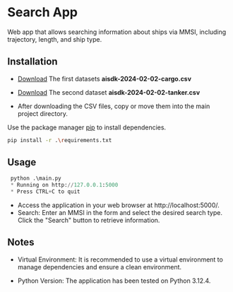 # Search App
Web app that allows searching information about ships via MMSI, including trajectory, length, and ship type.


## Installation

-  [Download](https://drive.google.com/file/d/1M8rGHk5xnxGmvG3fIiN_L1yD_aaU6-Y1)
 The first datasets **aisdk-2024-02-02-cargo.csv** 

- [Download](https://drive.google.com/file/d/12y173qPxskitWrmC7BRloHcXaq5Vtgdj) The second dataset **aisdk-2024-02-02-tanker.csv**

- After downloading the CSV files, copy or move them into the main project directory.

Use the package manager [pip](https://pip.pypa.io/en/stable/) to install dependencies.

```bash
pip install -r .\requirements.txt
```

## Usage
```python
 python .\main.py
 * Running on http://127.0.0.1:5000
 * Press CTRL+C to quit
```
- Access the application in your web browser at http://localhost:5000/.
- Search: Enter an MMSI in the form and select the desired search type. Click the "Search" button to retrieve information.

## Notes
- Virtual Environment: It is recommended to use a virtual environment to manage dependencies and ensure a clean environment.

- Python Version: The application has been tested on Python 3.12.4.

